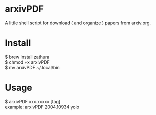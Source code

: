 # arxivPDF
A little shell script for download ( and organize ) papers from arxiv.org.

# Install
$ brew install zathura <br>
$ chmod +x arxivPDF <br>
$ mv arxivPDF ~/.local/bin

# Usage
$ arxivPDF xxx.xxxxx [tag] <br>
example: arxivPDF 2004.10934 yolo

